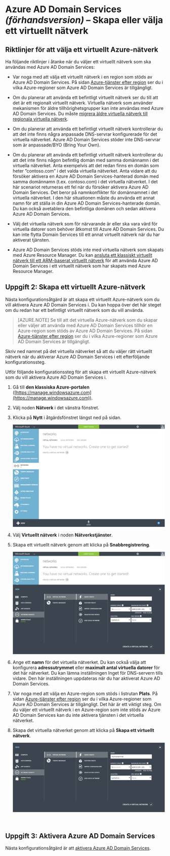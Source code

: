 <properties
    pageTitle="Azure AD Domain Services: Skapa eller välja ett virtuellt nätverk | Microsoft Azure"
    description="Komma igång med Azure Active Directory Domain Services (förhandsversion)"
    services="active-directory-ds"
    documentationCenter=""
    authors="mahesh-unnikrishnan"
    manager="stevenpo"
    editor="curtand"/>

<tags
    ms.service="active-directory-ds"
    ms.workload="identity"
    ms.tgt_pltfrm="na"
    ms.devlang="na"
    ms.topic="get-started-article"
    ms.date="04/25/2016"
    ms.author="maheshu"/>

# Azure AD Domain Services *(förhandsversion)* – Skapa eller välja ett virtuellt nätverk

## Riktlinjer för att välja ett virtuellt Azure-nätverk
Ha följande riktlinjer i åtanke när du väljer ett virtuellt nätverk som ska användas med Azure AD Domain Services:

- Var noga med att välja ett virtuellt nätverk i en region som stöds av Azure AD Domain Services. På sidan [Azure-tjänster efter region](https://azure.microsoft.com/regions/#services/) ser du i vilka Azure-regioner som Azure AD Domain Services är tillgängligt.

- Om du planerar att använda ett befintligt virtuellt nätverk ser du till att det är ett regionalt virtuellt nätverk. Virtuella nätverk som använder mekanismen för äldre tillhörighetsgrupper kan inte användas med Azure AD Domain Services. Du måste [migrera äldre virtuella nätverk till regionala virtuella nätverk](../virtual-network/virtual-networks-migrate-to-regional-vnet.md).

- Om du planerar att använda ett befintligt virtuellt nätverk kontrollerar du att det inte finns några anpassade DNS-servrar konfigurerade för det virtuella nätverket. Azure AD Domain Services stöder inte DNS-servrar som är anpassade/BYO (Bring Your Own).

- Om du planerar att använda ett befintligt virtuellt nätverk kontrollerar du att det inte finns någon befintlig domän med samma domännamn i det virtuella nätverket. Anta exempelvis att det redan finns en domän som heter ”contoso.com” i det valda virtuella nätverket. Anta vidare att du försöker aktivera en Azure AD Domain Services-hanterad domän med samma domännamn (t.ex. contoso.com) i det virtuella nätverket. I det här scenariot returneras ett fel när du försöker aktivera Azure AD Domain Services. Det beror på namnkonflikter för domännamnet i det virtuella nätverket. I den här situationen måste du använda ett annat namn för att ställa in din Azure AD Domain Services-hanterade domän. Du kan också avetablera den befintliga domänen och sedan aktivera Azure AD Domain Services.

- Välj det virtuella nätverk som för närvarande är eller ska vara värd för virtuella datorer som behöver åtkomst till Azure AD Domain Services. Du kan inte flytta Domain Services till ett annat virtuellt nätverk när du har aktiverat tjänsten.

- Azure AD Domain Services stöds inte med virtuella nätverk som skapats med Azure Resource Manager. Du kan [ansluta ett klassiskt virtuellt nätverk till ett ARM-baserat virtuellt nätverk](../vpn-gateway/virtual-networks-configure-vnet-to-vnet-connection.md) för att använda Azure AD Domain Services i ett virtuellt nätverk som har skapats med Azure Resource Manager.


## Uppgift 2: Skapa ett virtuellt Azure-nätverk
Nästa konfigurationsåtgärd är att skapa ett virtuellt Azure-nätverk som du vill aktivera Azure AD Domain Services i. Du kan hoppa över det här steget om du redan har ett befintligt virtuellt nätverk som du vill använda.

> [AZURE.NOTE] Se till att det virtuella Azure-nätverk som du skapar eller väljer att använda med Azure AD Domain Services tillhör en Azure-region som stöds av Azure AD Domain Services. På sidan [Azure-tjänster efter region](https://azure.microsoft.com/regions/#services/) ser du i vilka Azure-regioner som Azure AD Domain Services är tillgängligt.

Skriv ned namnet på det virtuella nätverket så att du väljer rätt virtuellt nätverk när du aktiverar Azure AD Domain Services i ett efterföljande konfigurationssteg.

Utför följande konfigurationssteg för att skapa ett virtuellt Azure-nätverk som du vill aktivera Azure AD Domain Services i.

1. Gå till **den klassiska Azure-portalen** ([https://manage.windowsazure.com](https://manage.windowsazure.com)).

2. Välj noden **Nätverk** i det vänstra fönstret.

3. Klicka på **Nytt** i åtgärdsfönstret längst ned på sidan.

    ![Nod för virtuella nätverk](./media/active-directory-domain-services-getting-started/virtual-networks.png)

4. Välj **Virtuellt nätverk** i noden **Nätverkstjänster**.

5. Skapa ett virtuellt nätverk genom att klicka på **Snabbregistrering**.

    ![Virtuellt nätverk – snabbregistrering](./media/active-directory-domain-services-getting-started/virtual-network-quickcreate.png)

6. Ange ett **namn** för det virtuella nätverket. Du kan också välja att konfigurera **adressutrymmet** eller **maximalt antal virtuella datorer** för det här nätverket. Du kan lämna inställningen Inget för DNS-servern tills vidare. Den här inställningen uppdateras när du har aktiverat Azure AD Domain Services.

7. Var noga med att välja en Azure-region som stöds i listrutan **Plats**. På sidan [Azure-tjänster efter region](https://azure.microsoft.com/regions/#services/) ser du i vilka Azure-regioner som Azure AD Domain Services är tillgängligt. Det här är ett viktigt steg. Om du väljer ett virtuellt nätverk i en Azure-region som inte stöds av Azure AD Domain Services kan du inte aktivera tjänsten i det virtuella nätverket.

8. Skapa det virtuella nätverket genom att klicka på **Skapa ett virtuellt nätverk**.

    ![Skapa ett virtuellt nätverk för Azure AD Domain Services.](./media/active-directory-domain-services-getting-started/create-vnet.png)

<br>

## Uppgift 3: Aktivera Azure AD Domain Services
Nästa konfigurationsåtgärd är att [aktivera Azure AD Domain Services](active-directory-ds-getting-started-enableaadds.md).



<!--HONumber=Jun16_HO2-->


